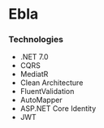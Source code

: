 # Ebla

### Technologies

- .NET 7.0
- CQRS
- MediatR
- Clean Architecture
- FluentValidation
- AutoMapper
- ASP.NET Core Identity
- JWT
